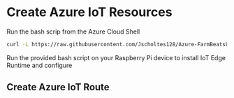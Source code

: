 # Create Azure IoT Resources

Run the bash scrip from the Azure Cloud Shell

```bash
curl -L https://raw.githubusercontent.com/Jscholtes128/Azure-FarmBeatsLabModule/master/Set-Up/resource_set_up.sh | bash

```

Run the provided bash script on your Raspberry Pi device to install IoT Edge Runtime and configure 

## Create Azure IoT Route 